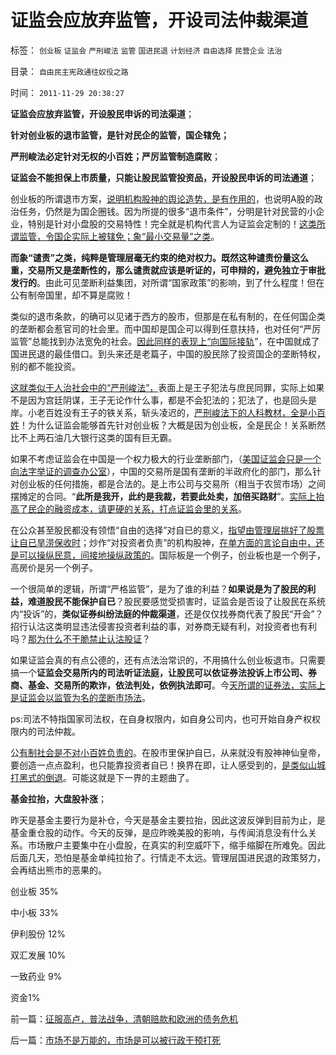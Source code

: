 # 证监会应放弃监管，开设司法仲裁渠道

标签： `创业板` `证监会` `严刑峻法` `监管` `国进民退` `计划经济` `自由选择` `民营企业` `法治` 

目录： `自由民主宪政通往奴役之路`

时间： `2011-11-29 20:38:27`

**证监会应放弃监管，开设股民申诉的司法渠道**；

**针对创业板的退市监管，是针对民企的监管，国企辖免；**

**严刑峻法必定针对无权的小百姓；严厉监管制造腐败**；

**证监会不能担保上市质量，只能让股民监管投资品，开设股民申诉的司法通道**；

创业板的所谓退市方案，[说明机构股神的舆论造势，是有作用的](../../../2010/7/1/股评家骂散户，骂市场经济，骂创业板，骂买卖自愿.md)，也说明A股的政治任务，仍然是为国企圈钱。因为所提的很多“退市条件”，分明是针对民营的小企业，特别是针对小盘股的交易特性！完全就是机构代言人为证监会定制的！[这类所谓监管，令国企实际上被辖免；象“最小交易量”之类](../../../2011/10/13/公有制经济成分，令股市质量低劣.md)。

**而象“谴责”之类，纯粹是管理层毫无约束的绝对权力。既然这种谴责份量这么重，交易所又是垄断性的，那么谴责就应该是听证的，可申辩的，避免独立于审批发行的**。由此可见垄断利益集团，对所谓“国家政策”的影响，到了什么程度！但在公有制帝国里，却不算是腐败！

类似的退市条款，的确可以见诸于西方的股市，但那是在私有制的，在任何国企类的垄断都会惹官司的社会里。而中国却是国企可以得到任意扶持，也对任何“严厉监管”总能找到办法宽免的社会。[因此同样的表现上“向国际接轨](../../../2009/12/10/专家教授嫌中国税收太轻，“向国际接轨”.md)”，在中国就成了国进民退的最佳借口。到头来还是老篇子，中国的股民除了投资国企的垄断特权，别的都不能投资。

[这就类似于人治社会中的“严刑峻法”，](../../../2011/11/11/公有制的自然资源和严刑峻法.md)表面上是王子犯法与庶民同罪，实际上如果不是因为宫廷阴谋，王子无论作什么事，都是不会犯法的；犯法了，也是回头是岸。小老百姓没有王子的铁关系，斩头凌迟的，[严刑峻法下的人科教材，全是小百姓](../../../2010/12/5/传统文化憎恨民主法治；“最不坏”的中庸之道.md)！为什么证监会能够首先针对创业板？大概是因为创业板，全是民企！关系断然比不上两石油几大银行这类的国有巨无霸。

如果不考虑证监会在中国是一个权力极大的行业垄断部门，（[美国证监会只是一个向法字举证的调查办公室](../../../2011/10/1/美国证监会的权限，不及中国城管.md)），中国的交易所是国有垄断的半政府化的部门，那么针对创业板的任何措施，都是合法的。是上市公司与交易所（相当于农贸市场）之间摆摊定的合同。“**此所是我开，此约是我裁，若要此处卖，加倍买路财**”。[实际上抬高了民企的融资成本，请更硬的关系，打点证监会里的关系](../../../2010/2/28/行政垄断的专营权与黑社会腐败的关系.md)。

在公众甚至股民都没有领悟“自由的选择”对自已的意义，[指望由管理层挑好了股票让自已旱涝保收时](../../../2011/5/30/A股股价不高但似乎市盈率高的原因.md)；炒作“对投资者负责”的机构股神，[在单方面的言论自由中，还是可以操纵民意，间接地操纵政策的](../../../2009/10/9/民意就是民主吗？可定制的民意呢？.md)。国际板是一个例子，创业板也是一个例子，高房价是另一个例子。

一个很简单的逻辑，所谓“严格监管”，是为了谁的利益？**如果说是为了股民的利益，难道股民不能保护自已**？股民要感觉受损害时，证监会是否设了让股民在系统内“投诉”的，**类似证券纠纷法庭的仲裁渠道**，还是仅仅找券商代表了股民“开会”？招行认沽这类明显违法侵害投资者利益的事，对券商无疑有利，对投资者也有利吗？[那为什么不干脆禁止认沽股证](../../../2008/6/10/市场干预价值先知制度投机者面对南航认沽有价值的事实.md)？

如果证监会真的有点公德的，还有点法治常识的，不用搞什么创业板退市。只需要搞一个**证监会交易所内的司法听证法庭，让股民可以依证券法投诉上市公司、券商、基金、交易所的欺诈，依法判处，依例执法即可**。今[天所谓的证券法，实际上是证监会以监管为名的垄断市场法](../../../2009/2/8/人权经济学：《反垄断法》和《神圣垄断法》.md)。

ps:司法不特指国家司法权，在自身权限内，如自身公司内，也可开始自身产权权限内的司法仲裁。

公[有制社会是不对小百姓负责的](../../../2011/7/1/A股合理的市盈率应是无限高.md)。在股市里保护自已，从来就没有股神神仙皇帝，要创造一点点盈利，也只能靠投资者自已！换界在即，让人感受到的，[是类似山城打黑式的倒退](../../../2010/4/14/指数期货创造价值吗？对行情的影响是什么？.md)。可能这就是下一界的主题曲了。

**基金拉抬，大盘股补涨**；

昨天是基金主要行为是补仓，今天是基金主要拉抬，因此这波反弹到目前为止，是基金重仓股的动作。今天的反弹，是应昨晚美股的影响，与传闻消息没有什么关系。市场散户主要集中在小盘股，在真实的利空威吓下，缩手缩脚在所难免。因此后面几天，恐怕是基金单纯拉抬了。行情走不太远。管理层国进民退的政策努力，会再结出熊市的恶果的。

创业板 35%

中小板 33%

伊利股份 12%

双汇发展 10%

一致药业 9%

资金1%



前一篇：[征服高卢，普法战争，清朝赔款和欧洲的债务危机](../../../2011/11/29/征服高卢，普法战争，清朝赔款和欧洲的债务危机.md)

后一篇：[市场不是万能的，市场是可以被行政干预打死](../../../2011/11/30/市场不是万能的，市场是可以被行政干预打死.md)